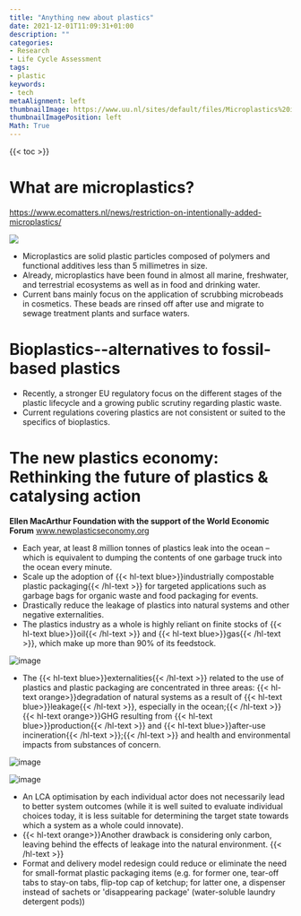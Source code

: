 ```yaml
---
title: "Anything new about plastics"
date: 2021-12-01T11:09:31+01:00
description: ""
categories:
- Research
- Life Cycle Assessment
tags:
- plastic
keywords:
- tech
metaAlignment: left
thumbnailImage: https://www.uu.nl/sites/default/files/Microplastics%20in%20house%20dust%20%28%40%20Dick.Vethaak%29%20klein.jpg
thumbnailImagePosition: left
Math: True
---
```


<!--more-->
{{< toc >}}

# What are microplastics?
https://www.ecomatters.nl/news/restriction-on-intentionally-added-microplastics/

![](https://www.uu.nl/sites/default/files/Microplastics%20in%20house%20dust%20%28%40%20Dick.Vethaak%29%20klein.jpg)


* Microplastics are solid plastic particles composed of polymers and functional additives less than 5 millimetres in size.
* Already, microplastics have been found in almost all marine, freshwater, and terrestrial ecosystems as well as in food and drinking water.
* Current bans mainly focus on the application of scrubbing microbeads in cosmetics. These beads are rinsed off after use and migrate to sewage treatment plants and surface waters.

# Bioplastics--alternatives to fossil-based plastics
* Recently, a stronger EU regulatory focus on the different stages of the plastic lifecycle and a growing public scrutiny regarding plastic waste.
* Current regulations covering plastics are not consistent or suited to the specifics of bioplastics.

# The new plastics economy: Rethinking the future of plastics & catalysing action

**Ellen MacArthur Foundation with the support of the World Economic Forum**
www.newplasticseconomy.org

*  Each year, at least 8 million tonnes of plastics leak into the ocean –
which is equivalent to dumping the contents of one garbage truck into the ocean every minute.
* Scale up the adoption of {{< hl-text blue>}}industrially compostable plastic packaging{{< /hl-text >}} for targeted applications such as garbage bags for organic waste and food packaging for events.
* Drastically reduce the leakage of plastics into natural systems and other negative externalities.
* The plastics industry as a whole is highly reliant on finite stocks of {{< hl-text blue>}}oil{{< /hl-text >}} and {{< hl-text blue>}}gas{{< /hl-text >}}, which make up more than 90% of its feedstock.

![image](https://user-images.githubusercontent.com/65668613/144592480-44a05a72-a3ce-4895-9e9d-ba93b264f151.png)

* The {{< hl-text blue>}}externalities{{< /hl-text >}} related to the use of plastics and plastic packaging are concentrated in three areas: {{< hl-text orange>}}degradation of natural systems as a result of {{< hl-text blue>}}leakage{{< /hl-text >}}, especially in the ocean;{{< /hl-text >}} {{< hl-text orange>}}GHG resulting from {{< hl-text blue>}}production{{< /hl-text >}} and {{< hl-text blue>}}after-use incineration{{< /hl-text >}};{{< /hl-text >}} and health and environmental impacts from substances of concern.

![image](https://user-images.githubusercontent.com/65668613/144593058-aab346a7-d39b-4e35-a567-d0cc76409fa3.png)

![image](https://user-images.githubusercontent.com/65668613/144594091-d9bbfcf6-1053-4f41-aef8-87e8b39830ca.png)

*  An LCA optimisation by each individual actor does not necessarily lead to better system outcomes (while it is well suited to evaluate individual choices today, it is less suitable for determining the target state towards which a system as a whole could innovate).
* {{< hl-text orange>}}Another drawback is considering only carbon, leaving behind the effects of leakage into the natural environment. {{< /hl-text >}}
* Format and delivery model redesign could reduce or eliminate the need for small-format plastic packaging items (e.g. for former one, tear-off tabs to stay-on tabs, flip-top cap of ketchup; for latter one, a dispenser instead of sachets or 'disappearing package' (water-soluble laundry detergent pods))
